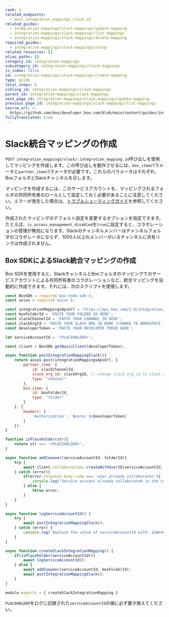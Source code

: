 ```yaml
---
rank: 4
related_endpoints:
  - post_integration_mappings_slack_id
related_guides:
  - integration-mappings/slack-mappings/update-mapping
  - integration-mappings/slack-mappings/list-mappings
  - integration-mappings/slack-mappings/delete-mapping
required_guides:
  - integration-mappings/slack-mappings/setup
related_resources: []
alias_paths: []
category_id: integration-mappings
subcategory_id: integration-mappings/slack-mappings
is_index: false
id: integration-mappings/slack-mappings/create-mapping
type: guide
total_steps: 6
sibling_id: integration-mappings/slack-mappings
parent_id: integration-mappings/slack-mappings
next_page_id: integration-mappings/slack-mappings/update-mapping
previous_page_id: integration-mappings/slack-mappings/list-mappings
source_url: >-
  https://github.com/box/developer.box.com/blob/main/content/guides/integration-mappings/slack-mappings/create-mapping.md
fullyTranslated: true
---
```

# Slack統合マッピングの作成

`POST integration_mappings/slack/:integration_mapping_id`呼び出しを使用してマッピングを作成します。この呼び出しを動作させるには、`box_item`パラメータと`partner_item`パラメータが必要です。これらのパラメータはそれぞれ、BoxフォルダとSlackチャンネルを示します。

<Message info>

マッピングを作成するには、このサービスアカウントを、マッピングされるフォルダの共同所有者のロールとして設定しておく必要があることに注意してください。エラーが発生した場合は、[トラブルシューティングガイド][1]を参照してください。

</Message>

<Samples id="post_integration_mappings_slack">

</Samples>

作成されたマッピングのデフォルト設定を変更するオプションを指定できます。たとえば、`is_access_management_disabled`を`true`に設定すると、コラボレーションの管理が無効になります。Slackのチャンネルメンバーはチャンネルフォルダのコラボレータにならず、1000人以上のメンバーがいるチャンネルに共有リンクは作成されません。

## Box SDKによるSlack統合マッピングの作成

Box SDKを使用すると、SlackチャンネルとBoxフォルダのマッピングでのサービスアカウントによる共同所有者のコラボレーションなど、統合マッピングを自動的に作成できます。それには、次のスクリプトを使用します。

```js
const BoxSDK = require('box-node-sdk');
const axios = require('axios');

const integrationMappingsApiUrl = 'https://api.box.com/2.0/integration_mappings/slack'
const boxFolderId = 'PASTE YOUR FOLDER ID HERE';
const slackChannelId = 'PASTE YOUR CHANNEL ID HERE';
const slackOrgId = 'PASTE YOUR SLACK ORG ID HERE (CHANGE TO WORKSPACE ID IF NECESSARY)';
const developerToken = 'PASTE YOUR DEVELOPER TOKEN HERE';

let serviceAccountId = '<PLACEHOLDER>';

const client = BoxSDK.getBasicClient(developerToken);

async function postIntegrationMappingSlack(){
    return axios.post(integrationMappingsApiUrl, {
        partner_item: {
            id: slackChannelId,
            slack_org_id: slackOrgId, // change slack_org_id to slack_workspace_id if Box for Slack is installed on the workspace level
            type: "channel"
        },
        box_item: {
            id: boxFolderId,
            type: "folder"
        }
    }, {
        headers: {
            'Authorization': `Bearer ${developerToken}`
        }
    });
}

function isPlaceholder(str){
    return str === '<PLACEHOLDER>';
}

async function addCoowner(serviceAccountId, folderId){
    try {
        await client.collaborations.createWithUserID(serviceAccountId, folderId, 'co-owner')
    } catch (error){
        if(error.response.body.code === 'user_already_collaborator'){
            console.log('Service account already collaborated in the co-owner role.')
        } else {
            throw error;
        }
    }
}

async function logServiceAccountId() {
    try {
        await postIntegrationMappingSlack();
    } catch (error) {
        console.log(`Replace the value of serviceAccountId with: ${error.response.data.context_info.service_account_id} and re-run the script.`)
    }
}

async function createSlackIntegrationMapping() {
    if(isPlaceholder(serviceAccountId)){
        await logServiceAccountId();
    } else {
        await addCoowner(serviceAccountId, boxFolderId);
        await postIntegrationMappingSlack();
    }
}

module.exports = { createSlackIntegrationMapping }

```

<Message notice>

`PLACEHOLDER`をログに記録された`serviceAccountId`の値に必ず置き換えてください。

</Message>

[1]: g://integration-mappings/slack-mappings/troubleshooting
